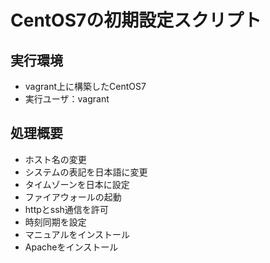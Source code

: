 # CentOS7の初期設定スクリプト

## 実行環境
* vagrant上に構築したCentOS7
* 実行ユーザ：vagrant

## 処理概要
* ホスト名の変更
* システムの表記を日本語に変更
* タイムゾーンを日本に設定
* ファイアウォールの起動
* httpとssh通信を許可
* 時刻同期を設定
* マニュアルをインストール
* Apacheをインストール
